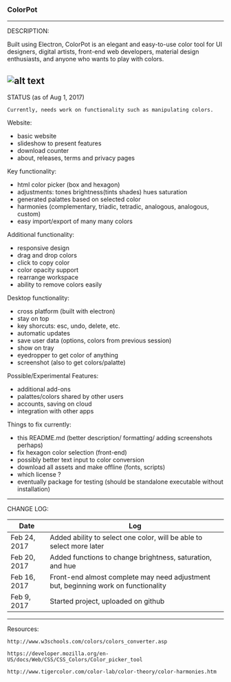 ### ColorPot
---
DESCRIPTION:

Built using Electron, ColorPot is an elegant and easy-to-use color tool for UI designers, digital artists, front-end web developers, material design enthusiasts, and anyone who wants to play with colors.

![alt text](https://github.com/therealgary/ColorPot/blob/master/Website/screenshot.png "Current Screenshot")
---
STATUS (as of Aug 1, 2017)

    Currently, needs work on functionality such as manipulating colors.

Website:
- basic website
- slideshow to present features
- download counter
- about, releases, terms and privacy pages

Key functionality: 
- html color picker (box and hexagon)
- adjustments: tones brightness(tints shades) hues saturation
- generated palattes based on selected color
- harmonies (complementary, triadic, tetradic, analogous, analogous, custom)
- easy import/export of many many colors

Additional functionality:
- responsive design
- drag and drop colors
- click to copy color
- color opacity support
- rearrange workspace
- ability to remove colors easily

Desktop functionality:
- cross platform (built with electron)
- stay on top
- key shorcuts: esc, undo, delete, etc.
- automatic updates
- save user data (options, colors from previous session)
- show on tray
- eyedropper to get color of anything
- screenshot (also to get colors/palatte)

Possible/Experimental Features:
- additional add-ons
- palattes/colors shared by other users
- accounts, saving on cloud
- integration with other apps

Things to fix currently:
- this README.md (better description/ formatting/ adding screenshots perhaps)
- fix hexagon color selection (front-end)
- possibly better text input to color conversion
- download all assets and make offline (fonts, scripts)
- which license ?
- eventually package for testing (should be standalone executable without installation)

---
CHANGE LOG:

| Date | Log |
|------|-----|
| Feb 24, 2017 | Added ability to select one color, will be able to select more later |
| Feb 20, 2017 | Added functions to change brightness, saturation, and hue |
| Feb 16, 2017 | Front-end almost complete may need adjustment but, beginning work on functionality|
| Feb 9, 2017 | Started project, uploaded on github |

---

Resources:

    http://www.w3schools.com/colors/colors_converter.asp

    https://developer.mozilla.org/en-US/docs/Web/CSS/CSS_Colors/Color_picker_tool

    http://www.tigercolor.com/color-lab/color-theory/color-harmonies.htm
